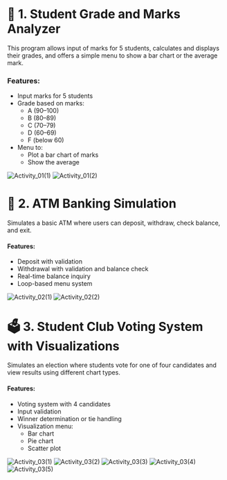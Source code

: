 # 📘 1. Student Grade and Marks Analyzer

This program allows input of marks for 5 students, calculates and displays their grades, and offers a simple menu to show a bar chart or the average mark.

### Features:
- Input marks for 5 students
- Grade based on marks:
  - A (90–100)
  - B (80–89)
  - C (70–79)
  - D (60–69)
  - F (below 60)
- Menu to:
  - Plot a bar chart of marks
  - Show the average

![Activity_01(1)](https://github.com/user-attachments/assets/a6f16a8a-a2e5-44a7-ac47-71f49ff70b7d)
![Activity_01(2)](https://github.com/user-attachments/assets/78452c3d-be1d-4a22-bfed-fd5fe3994fb9)

# 🏦 2. ATM Banking Simulation
Simulates a basic ATM where users can deposit, withdraw, check balance, and exit.

#### Features:
- Deposit with validation
- Withdrawal with validation and balance check
- Real-time balance inquiry
- Loop-based menu system

![Activity_02(1)](https://github.com/user-attachments/assets/f7ed9e46-938d-4218-862a-38865532fba9)
![Activity_02(2)](https://github.com/user-attachments/assets/079199cf-85ef-4a58-abb2-59b83cb6a7cf)

# 🗳️ 3. Student Club Voting System with Visualizations
Simulates an election where students vote for one of four candidates and view results using different chart types.

#### Features:
- Voting system with 4 candidates
- Input validation
- Winner determination or tie handling
- Visualization menu:
   - Bar chart
   - Pie chart
   - Scatter plot
 
![Activity_03(1)](https://github.com/user-attachments/assets/088915bf-45f0-4402-aa57-fc41cc65143b)
![Activity_03(2)](https://github.com/user-attachments/assets/ea4e0659-62cc-4cee-97f4-03413f6d9b8e)
![Activity_03(3)](https://github.com/user-attachments/assets/b8e11898-7d65-4297-ba42-681ed227f1bd)
![Activity_03(4)](https://github.com/user-attachments/assets/54c71a42-3f79-4f5a-b4ff-701327b49cc3)
![Activity_03(5)](https://github.com/user-attachments/assets/84ebe041-1426-465d-bec3-ad1de6dbcf8c)
